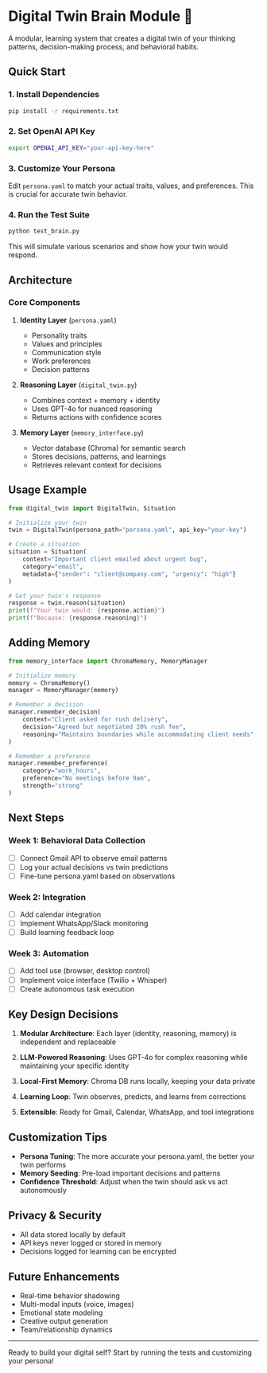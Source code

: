 # Digital Twin Brain Module 🧠

A modular, learning system that creates a digital twin of your thinking patterns, decision-making process, and behavioral habits.

## Quick Start

### 1. Install Dependencies

```bash
pip install -r requirements.txt
```

### 2. Set OpenAI API Key

```bash
export OPENAI_API_KEY="your-api-key-here"
```

### 3. Customize Your Persona

Edit `persona.yaml` to match your actual traits, values, and preferences. This is crucial for accurate twin behavior.

### 4. Run the Test Suite

```bash
python test_brain.py
```

This will simulate various scenarios and show how your twin would respond.

## Architecture

### Core Components

1. **Identity Layer** (`persona.yaml`)
   - Personality traits
   - Values and principles
   - Communication style
   - Work preferences
   - Decision patterns

2. **Reasoning Layer** (`digital_twin.py`)
   - Combines context + memory + identity
   - Uses GPT-4o for nuanced reasoning
   - Returns actions with confidence scores

3. **Memory Layer** (`memory_interface.py`)
   - Vector database (Chroma) for semantic search
   - Stores decisions, patterns, and learnings
   - Retrieves relevant context for decisions

## Usage Example

```python
from digital_twin import DigitalTwin, Situation

# Initialize your twin
twin = DigitalTwin(persona_path="persona.yaml", api_key="your-key")

# Create a situation
situation = Situation(
    context="Important client emailed about urgent bug",
    category="email",
    metadata={"sender": "client@company.com", "urgency": "high"}
)

# Get your twin's response
response = twin.reason(situation)
print(f"Your twin would: {response.action}")
print(f"Because: {response.reasoning}")
```

## Adding Memory

```python
from memory_interface import ChromaMemory, MemoryManager

# Initialize memory
memory = ChromaMemory()
manager = MemoryManager(memory)

# Remember a decision
manager.remember_decision(
    context="Client asked for rush delivery",
    decision="Agreed but negotiated 20% rush fee",
    reasoning="Maintains boundaries while accommodating client needs"
)

# Remember a preference
manager.remember_preference(
    category="work_hours",
    preference="No meetings before 9am",
    strength="strong"
)
```

## Next Steps

### Week 1: Behavioral Data Collection
- [ ] Connect Gmail API to observe email patterns
- [ ] Log your actual decisions vs twin predictions
- [ ] Fine-tune persona.yaml based on observations

### Week 2: Integration
- [ ] Add calendar integration
- [ ] Implement WhatsApp/Slack monitoring
- [ ] Build learning feedback loop

### Week 3: Automation
- [ ] Add tool use (browser, desktop control)
- [ ] Implement voice interface (Twilio + Whisper)
- [ ] Create autonomous task execution

## Key Design Decisions

1. **Modular Architecture**: Each layer (identity, reasoning, memory) is independent and replaceable

2. **LLM-Powered Reasoning**: Uses GPT-4o for complex reasoning while maintaining your specific identity

3. **Local-First Memory**: Chroma DB runs locally, keeping your data private

4. **Learning Loop**: Twin observes, predicts, and learns from corrections

5. **Extensible**: Ready for Gmail, Calendar, WhatsApp, and tool integrations

## Customization Tips

- **Persona Tuning**: The more accurate your persona.yaml, the better your twin performs
- **Memory Seeding**: Pre-load important decisions and patterns
- **Confidence Threshold**: Adjust when the twin should ask vs act autonomously

## Privacy & Security

- All data stored locally by default
- API keys never logged or stored in memory
- Decisions logged for learning can be encrypted

## Future Enhancements

- Real-time behavior shadowing
- Multi-modal inputs (voice, images)
- Emotional state modeling
- Creative output generation
- Team/relationship dynamics

---

Ready to build your digital self? Start by running the tests and customizing your persona!